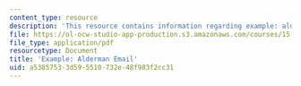 ```yaml
---
content_type: resource
description: 'This resource contains information regarding example: alderman email.'
file: https://ol-ocw-studio-app-production.s3.amazonaws.com/courses/15-279-management-communication-for-undergraduates-fall-2012/a53857533d595510732e48f983f2cc31_MIT15_279F12_aldermanEml.pdf
file_type: application/pdf
resourcetype: Document
title: 'Example: Alderman Email'
uid: a5385753-3d59-5510-732e-48f983f2cc31
---
```


